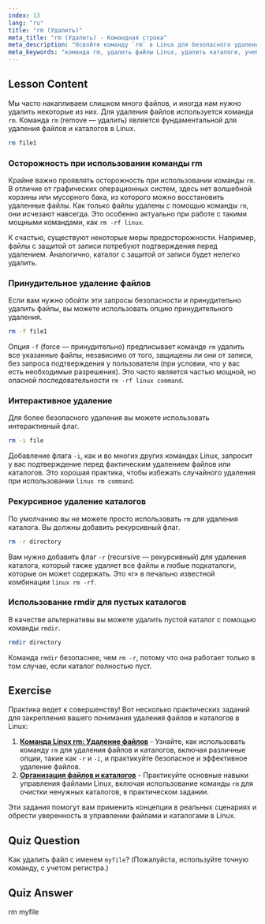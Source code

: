 ```yaml
---
index: 13
lang: "ru"
title: "rm (Удалить)"
meta_title: "rm (Удалить) - Командная строка"
meta_description: "Освойте команду `rm` в Linux для безопасного удаления файлов и каталогов. Изучите опции, такие как -f, -i, -r, и команду `rmdir`. Поймите мощь `rm -rf linux` и важность осторожности при использовании команды rm в Linux."
meta_keywords: "команда rm, удалить файлы Linux, удалить каталоги, учебник Linux, Linux для начинающих, rmdir, команда rm linux, rm -rf linux, rm linux, linux rm -rf, команда rm -rf linux"
---
```


## Lesson Content

Мы часто накапливаем слишком много файлов, и иногда нам нужно удалить некоторые из них. Для удаления файлов используется команда `rm`. Команда `rm` (remove — удалить) является фундаментальной для удаления файлов и каталогов в Linux.

```bash
rm file1
```

### Осторожность при использовании команды rm

Крайне важно проявлять осторожность при использовании команды `rm`. В отличие от графических операционных систем, здесь нет волшебной корзины или мусорного бака, из которого можно восстановить удаленные файлы. Как только файлы удалены с помощью команды `rm`, они исчезают навсегда. Это особенно актуально при работе с такими мощными командами, как `rm -rf linux`.

К счастью, существуют некоторые меры предосторожности. Например, файлы с защитой от записи потребуют подтверждения перед удалением. Аналогично, каталог с защитой от записи будет нелегко удалить.

### Принудительное удаление файлов

Если вам нужно обойти эти запросы безопасности и принудительно удалить файлы, вы можете использовать опцию принудительного удаления.

```bash
rm -f file1
```

Опция `-f` (force — принудительно) предписывает команде `rm` удалить все указанные файлы, независимо от того, защищены ли они от записи, без запроса подтверждения у пользователя (при условии, что у вас есть необходимые разрешения). Это часто является частью мощной, но опасной последовательности `rm -rf linux command`.

### Интерактивное удаление

Для более безопасного удаления вы можете использовать интерактивный флаг.

```bash
rm -i file
```

Добавление флага `-i`, как и во многих других командах Linux, запросит у вас подтверждение перед фактическим удалением файлов или каталогов. Это хорошая практика, чтобы избежать случайного удаления при использовании `linux rm command`.

### Рекурсивное удаление каталогов

По умолчанию вы не можете просто использовать `rm` для удаления каталога. Вы должны добавить рекурсивный флаг.

```bash
rm -r directory
```

Вам нужно добавить флаг `-r` (recursive — рекурсивный) для удаления каталога, который также удаляет все файлы и любые подкаталоги, которые он может содержать. Это «r» в печально известной комбинации `linux rm -rf`.

### Использование rmdir для пустых каталогов

В качестве альтернативы вы можете удалить пустой каталог с помощью команды `rmdir`.

```bash
rmdir directory
```

Команда `rmdir` безопаснее, чем `rm -r`, потому что она работает только в том случае, если каталог полностью пуст.

## Exercise

Практика ведет к совершенству! Вот несколько практических заданий для закрепления вашего понимания удаления файлов и каталогов в Linux:

1. **[Команда Linux rm: Удаление файлов](https://labex.io/ru/labs/linux-linux-rm-command-file-removing-209741)** - Узнайте, как использовать команду `rm` для удаления файлов и каталогов, включая различные опции, такие как `-r` и `-i`, и практикуйте безопасное и эффективное удаление файлов.
2. **[Организация файлов и каталогов](https://labex.io/ru/labs/linux-organizing-files-and-directories-387877)** - Практикуйте основные навыки управления файлами Linux, включая использование команды `rm` для очистки ненужных каталогов, в практическом задании.

Эти задания помогут вам применить концепции в реальных сценариях и обрести уверенность в управлении файлами и каталогами в Linux.

## Quiz Question

Как удалить файл с именем `myfile`? (Пожалуйста, используйте точную команду, с учетом регистра.)

## Quiz Answer

rm myfile

